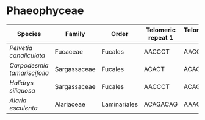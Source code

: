 # Phaeophyceae

| Species | Family | Order | Telomeric repeat 1 | Telomeric repeat 2 | Data type |
| -- | --- | --- | --- | --- | --- |
| *Pelvetia canaliculata* | Fucaceae | Fucales | AACCCT | AACCCTAACCCT | pacbio |
| *Carpodesmia tamariscifolia* | Sargassaceae | Fucales | ACACT | ACACAC | pacbio |
| *Halidrys siliquosa* | Sargassaceae | Fucales | AACCCT | ACAGT | pacbio |
| *Alaria esculenta* | Alariaceae | Laminariales | ACAGACAG | AAAGC | pacbio |
